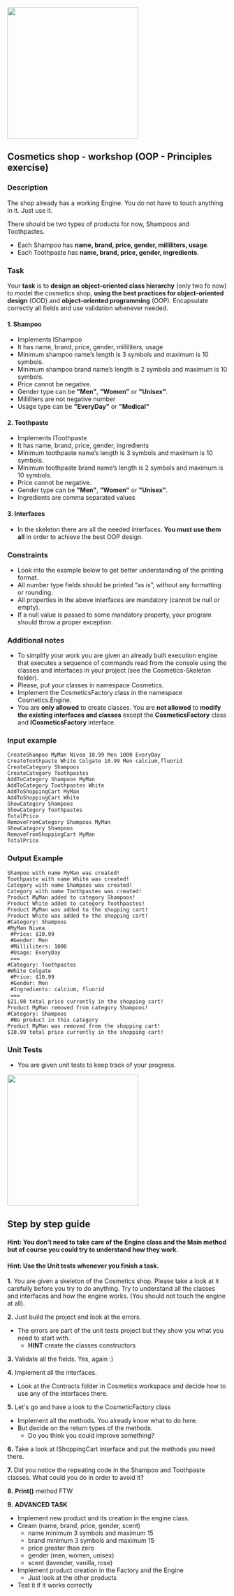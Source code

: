 <img src="https://i.imgur.com/yqIN5FX.png" width="300px" />

## Cosmetics shop - workshop (OOP - Principles exercise)

### Description
The shop already has a working Engine. You do not have to touch anything in it. Just use it.

There should be two types of products for now, Shampoos and Toothpastes. 
- Each Shampoo has **name, brand, price, gender, milliliters, usage**. 
- Each Toothpaste has **name, brand, price, gender, ingredients**.

### Task
Your **task** is to **design an object-oriented class hierarchy** (only two fo now) to model the cosmetics shop, **using the best practices for object-oriented design** (OOD) and **object-oriented programming** (OOP). Encapsulate correctly all fields and use validation whenever needed.

#### 1. Shampoo 
- Implements IShampoo
- It has name, brand, price, gender, milliliters, usage
- Minimum shampoo name’s length is 3 symbols and maximum is 10 symbols.
- Minimum shampoo brand name’s length is 2 symbols and maximum is 10 symbols.
- Price cannot be negative.
- Gender type can be **"Men"**, **"Women"** or **"Unisex"**.
- Milliliters are not negative number
- Usage type can be **"EveryDay"** or **"Medical"**

#### 2. Toothpaste
- Implements IToothpaste
- It has name, brand, price, gender, ingredients
- Minimum toothpaste name’s length is 3 symbols and maximum is 10 symbols.
- Minimum toothpaste brand name’s length is 2 symbols and maximum is 10 symbols.
- Price cannot be negative.
- Gender type can be **"Men"**, **"Women"** or **"Unisex"**.
- Ingredients are comma separated values

#### 3. Interfaces
- In the skeleton there are all the needed interfaces. **You must use them all** in order to achieve the best OOP design.

### Constraints
- Look into the example below to get better understanding of the printing format.
- All number type fields should be printed “as is”, without any formatting or rounding.
- All properties in the above interfaces are mandatory (cannot be null or empty).
- If a null value is passed to some mandatory property, your program should throw a proper exception.

### Additional notes
- To simplify your work you are given an already built execution engine that executes a sequence of commands read from the console using the classes and interfaces in your project (see the Cosmetics-Skeleton folder).
- Please, put your classes in namespace Cosmetics.
- Implement the CosmeticsFactory class in the namespace Cosmetics.Engine.
- You are **only allowed** to create classes. You are **not allowed** to **modify the existing interfaces and classes** except the **CosmeticsFactory** class and **ICosmeticsFactory** interface.

### Input example

```
CreateShampoo MyMan Nivea 10.99 Men 1000 EveryDay
CreateToothpaste White Colgate 10.99 Men calcium,fluorid
CreateCategory Shampoos
CreateCategory Toothpastes
AddToCategory Shampoos MyMan
AddToCategory Toothpastes White
AddToShoppingCart MyMan
AddToShoppingCart White
ShowCategory Shampoos
ShowCategory Toothpastes
TotalPrice
RemoveFromCategory Shampoos MyMan
ShowCategory Shampoos
RemoveFromShoppingCart MyMan
TotalPrice
```

### Output Example

```
Shampoo with name MyMan was created!
Toothpaste with name White was created!
Category with name Shampoos was created!
Category with name Toothpastes was created!
Product MyMan added to category Shampoos!
Product White added to category Toothpastes!
Product MyMan was added to the shopping cart!
Product White was added to the shopping cart!
#Category: Shampoos
#MyMan Nivea
 #Price: $10.99
 #Gender: Men
 #Milliliters: 1000
 #Usage: EveryDay
 ===
#Category: Toothpastes
#White Colgate
 #Price: $10.99
 #Gender: Men
 #Ingredients: calcium, fluorid
 ===
$21.98 total price currently in the shopping cart!
Product MyMan removed from category Shampoos!
#Category: Shampoos
 #No product in this category
Product MyMan was removed from the shopping cart!
$10.99 total price currently in the shopping cart!
```

### Unit Tests

- You are given unit tests to keep track of your progress.


<img src="https://i.imgur.com/yqIN5FX.png" width="300px" />

## Step by step guide

#### **Hint**: You don't need to take care of the Engine class and the Main method but of course you could try to understand how they work.

#### **Hint**: Use the Unit tests whenever you finish a task.

**1.** You are given a skeleton of the Cosmetics shop. Please take a look at it carefully before you try to do anything. Try to understand all the classes and interfaces and how the engine works. (You should not touch the engine at all).

**2.** Just build the project and look at the errors.
- The errors are part of the unit tests project but they show you what you need to start with.
    - **HINT** create the classes constructors

**3.** Validate all the fields. Yes, again :)

**4.** Implement all the interfaces. 
- Look at the Contracts folder in Cosmetics workspace and decide how to use any of the interfaces there.

**5.** Let's go and have a look to the CosmeticFactory class

- Implement all the methods. You already know what to do here.
- But decide on the return types of the methods.
    - Do you think you could improve something?

**6.** Take a look at IShoppingCart interface and put the methods you need there.


**7.** Did you notice the repeating code in the Shampoo and Toothpaste classes. What could you do in order to avoid it?

**8.** **Print()** method FTW

**9.** **ADVANCED TASK** 
- Implement new product and its creation in the engine class. 
- Cream (name, brand, price, gender, scent)
    - name minimum 3 symbols and maximum 15
    - brand minimum 3 symbols and maximum 15
    - price greater than zero
    - gender (men, women, unisex)
    - scent (lavender, vanilla, rose)
- Implement product creation in the Factory and the Engine
    - Just look at the other products
- Test it if it works correctly

